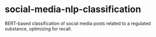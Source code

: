 # social-media-nlp-classification
BERT-based classification of social media posts related to a regulated substance, optimizing for recall.
